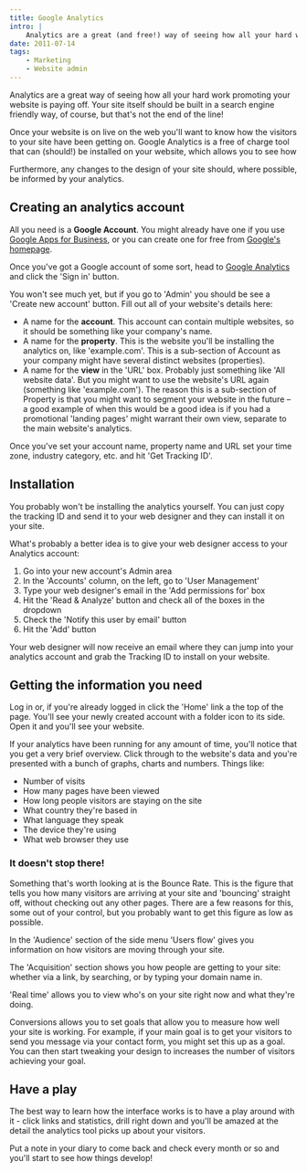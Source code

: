 ```yaml
---
title: Google Analytics
intro: |
    Analytics are a great (and free!) way of seeing how all your hard work promoting your website is paying off…
date: 2011-07-14
tags:
    - Marketing
    - Website admin
---
```


Analytics are a great way of seeing how all your hard work promoting your website is paying off. Your site itself should be built in a search engine friendly way, of course, but that's not the end of the line!

Once your website is on live on the web you'll want to know how the visitors to your site have been getting on. Google Analytics is a free of charge tool that can (should!) be installed on your website, which allows you to see how

Furthermore, any changes to the design of your site should, where possible, be informed by your analytics.


## Creating an analytics account

All you need is a **Google Account**. You might already have one if you use [Google Apps for Business](/blog/switching-to-gmail), or you can create one for free from [Google's homepage](https://www.google.co.uk).

Once you've got a Google account of some sort, head to [Google Analytics](https://www.google.com/analytics/) and click the 'Sign in' button.

You won't see much yet, but if you go to 'Admin' you should be see a 'Create new account' button. Fill out all of your website's details here:

+ A name for the **account**. This account can contain multiple websites, so it should be something like your company's name.
+ A name for the **property**. This is the website you'll be installing the analytics on, like 'example.com'. This is a sub-section of Account as your company might have several distinct websites (properties).
+ A name for the **view** in the 'URL' box. Probably just something like 'All website data'. But you might want to use the website's URL again (something like 'example.com'). The reason this is a sub-section of Property is that you might want to segment your website in the future – a good example of when this would be a good idea is if you had a promotional 'landing pages' might warrant their own view, separate to the main website's analytics.

Once you've set your account name, property name and URL set your time zone, industry category, etc. and hit 'Get Tracking ID'.


## Installation

You probably won't be installing the analytics yourself. You can just copy the tracking ID and send it to your web designer and they can install it on your site.

What's probably a better idea is to give your web designer access to your Analytics account:

1. Go into your new account's Admin area
2. In the 'Accounts' column, on the left, go to 'User Management'
3. Type your web designer's email in the 'Add permissions for' box
4. Hit the 'Read & Analyze' button and check all of the boxes in the dropdown
5. Check the 'Notify this user by email' button
6. Hit the 'Add' button

Your web designer will now receive an email where they can jump into your analytics account and grab the Tracking ID to install on your website.


## Getting the information you need

Log in or, if you're already logged in click the 'Home' link a the top of the page. You'll see your newly created account with a folder icon to its side. Open it and you'll see your website.

If your analytics have been running for any amount of time, you'll notice that you get a very brief overview. Click through to the website's data and you're presented with a bunch of graphs, charts and numbers. Things like:

+ Number of visits
+ How many pages have been viewed
+ How long people visitors are staying on the site
+ What country they're based in
+ What language they speak
+ The device they're using
+ What web browser they use

### It doesn't stop there!

Something that's worth looking at is the Bounce Rate. This is the figure that tells you how many visitors are arriving at your site and 'bouncing' straight off, without checking out any other pages. There are a few reasons for this, some out of your control, but you probably want to get this figure as low as possible.

In the 'Audience' section of the side menu 'Users flow' gives you information on how visitors are moving through your site.

The 'Acquisition' section shows you how people are getting to your site: whether via a link, by searching, or by typing your domain name in.

'Real time' allows you to view who's on your site right now and what they're doing.

Conversions allows you to set goals that allow you to measure how well your site is working. For example, if your main goal is to get your visitors to send you message via your contact form, you might set this up as a goal. You can then start tweaking your design to increases the number of visitors achieving your goal.


## Have a play

The best way to learn how the interface works is to have a play around with it - click links and statistics, drill right down and you'll be amazed at the detail the analytics tool picks up about your visitors.

Put a note in your diary to come back and check every month or so and you'll start to see how things develop!

